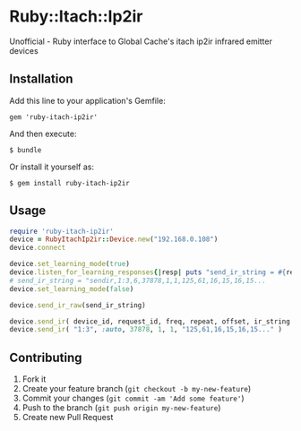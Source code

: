 # Ruby::Itach::Ip2ir

Unofficial - Ruby interface to Global Cache's itach ip2ir infrared emitter devices

## Installation

Add this line to your application's Gemfile:

    gem 'ruby-itach-ip2ir'

And then execute:

    $ bundle

Or install it yourself as:

    $ gem install ruby-itach-ip2ir

## Usage

```ruby
require 'ruby-itach-ip2ir'
device = RubyItachIp2ir::Device.new("192.168.0.108")
device.connect

device.set_learning_mode(true)
device.listen_for_learning_responses{|resp| puts "send_ir_string = #{resp.inspect}" }
# send_ir_string = "sendir,1:3,6,37878,1,1,125,61,16,15,16,15...
device.set_learning_mode(false)

device.send_ir_raw(send_ir_string)

device.send_ir( device_id, request_id, freq, repeat, offset, ir_string )
device.send_ir( "1:3", :auto, 37878, 1, 1, "125,61,16,15,16,15..." )
```

## Contributing

1. Fork it
2. Create your feature branch (`git checkout -b my-new-feature`)
3. Commit your changes (`git commit -am 'Add some feature'`)
4. Push to the branch (`git push origin my-new-feature`)
5. Create new Pull Request

